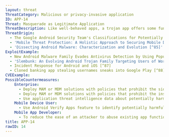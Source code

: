 ```yaml
---
layout: threat
ThreatCategory: Malicious or privacy-invasive application
ID: APP-14
Threat: Masquerade as Legitimate Application
ThreatDescription: Like well-behaved apps, a trojan app offers some functionality to the user, though a trojan also includes hidden functionality that is malicious or otherwise undesirable. One technique for deploying trojan functionality is to obtain the install packages for a legitimate app, decompile/disassemble it, introduce the trojan, and then generate a new install package. The app will appear to a user to be the legitimate app. Distribution of trojans is commonly achieved by submission to open 3rd party app stores or social engineering attacks claiming to offer users the app with incentives (lower cost, free, extras unlocked, etc.).
ThreatOrigin:
  - The Google Android Security Team's Classifications for Potentially Harmful Applications [^83]
  - 'Mobile Threat Protection: A Holistic Approach to Securing Mobile Data and Devices [^61]'
  - 'Dissecting Android Malware: Characterization and Evolution [^85]'
ExploitExample:
  - New Android Malware Family Evades Antivirus Detection by Using Popular Ad Libraries [^86]
  - 'Slembunk: An Evolving Android Trojan Family Targeting Users of Worldwide Banking Apps [^84]'
  - Incident Response for Android and iOS [^87]
  - Cloned banking app stealing usernames sneaks into Google Play [^88]
CVEExample:
PossibleCountermeasures:
    Enterprise:
      - Deploy MAM or MDM solutions with policies that prohibit the sideloading of apps, which may bypass security checks on the app.
      - Deploy MAM or MDM solutions with policies that prohibit the installation of apps from 3rd party (unofficial) app stores.
      - Use application threat intelligence data about potentially harmful apps installed on COPE or BYOD devices
    Mobile Device User:
      - Use Android Verify Apps feature to identify potentially harmful apps.
    Mobile App Developer:
      - To reduce the ease of an attacker to abuse existing app functionality, only request access to the minimal set of shared data stores (e.g., contacts, calendar), OS services (e.g. location services), and device sensors (e.g. camera, microphone) necessary for the app to provide functionality.
title: APP-14
rawID: 14
---
```

